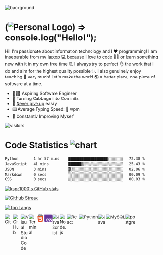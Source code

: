 <!-- Background -->
<img src="./assets/images/K_CodeWallpaper_2.png" alt="background" />

<!-- Introduction -->
# (<img src="./assets/images/k.png" width="25px" alt="Personal Logo" />) => console.log("Hello!");
Hi! I'm passionate about information technology and I ❤️ programming! I am inseparable from my laptop 💻 because I love to code 👨‍💻 or learn something new with it in my own free time ⏰. I always try to perfect 👌 the work that I do and aim for the highest quality possible ✨. I also genuinely enjoy teaching 📝 very much! Let's make the world 🌎 a better place, one piece of software at a time.

- 🧑🏻‍💻 Aspiring Software Engineer
- 🥬 Turning Cabbage into Commits
- 💪 [Never give up](https://bit.ly/2XS3IU9) easily
- ⌨️ Average Typing Speed: 💯 wpm
- 🎯 Constantly Improving Myself

![visitors](https://visitor-badge.glitch.me/badge?page_id=kspc1000.kspc1000)

<!-- Stats -->
# Code Statistics <img src="./assets/gifs/bar_chart.gif" width="25px" height="25px" alt="chart">

<!--START_SECTION:waka-->

```txt
Python       1 hr 57 mins    ██████████████████░░░░░░░   72.38 %
JavaScript   41 mins         ██████▒░░░░░░░░░░░░░░░░░░   25.43 %
JSON         3 mins          ▓░░░░░░░░░░░░░░░░░░░░░░░░   02.06 %
Markdown     0 secs          ░░░░░░░░░░░░░░░░░░░░░░░░░   00.09 %
CSS          0 secs          ░░░░░░░░░░░░░░░░░░░░░░░░░   00.03 %
```

<!--END_SECTION:waka-->

[![kspc1000's GitHub stats](https://github-readme-stats.vercel.app/api?username=kspc1000&show_icons=true&title_color=D2292D&icon_color=FFFF00&border_color=FF0000&bg_color=000&theme=radical&count_private=true&custom_title=kspc1000's+🔥+Burning+🔥+Github+Stats+📊)](https://https://github.com/kspc1000)

[![GitHub Streak](https://github-readme-streak-stats.herokuapp.com/?user=kspc1000&theme=radical&border=FF0000&background=000&currStreak=FFFF00&fire=FFA500&ring=FF0000&stroke=FF0000&sideNums=FF5959)](https://git.io/streak-stats)

[![Top Langs](https://github-readme-stats.vercel.app/api/top-langs/?username=kspc1000&langs_count=10&show_icons=true&title_color=FF0000&text_color=FF5959&icon_color=FFFF00&border_color=FF0000&bg_color=000&theme=radical&custom_title=Langauge+Usage+%)](https://https://github.com/kspc1000)




<!-- Tools & Technologies -->
<img align="left" alt="Git" width="26px" src="./assets/images/git.png" />

<img align="left" alt="GitHub" width="26px" src="./assets/images/github.png" />

<img align="left" alt="Visual Studio Code" width="26px" src="./assets/images/visual_studio_code.png" />

<img align="left" alt="Terminal" width="25px" src="./assets/images/windows_terminal.png" />

<img align="left" alt="HTML5" width="26px" src="https://raw.githubusercontent.com/github/explore/80688e429a7d4ef2fca1e82350fe8e3517d3494d/topics/html/html.png" />

<img align="left" alt="CSS3" width="26px" src="https://raw.githubusercontent.com/github/explore/80688e429a7d4ef2fca1e82350fe8e3517d3494d/topics/css/css.png" />

<img align="left" alt="JavaScript" width="25px" src="./assets/images/javascript.png" />

<img align="left" alt="Node.js" width="23px" src="./assets/images/nodejs.png" />

<img align="left" alt="React" width="40px" src="./assets/images/react.png" />

<img align="left" alt="Python" height="24px" src="./assets/images/python.png" />

<img align="left" alt="Java" width="25px" src="./assets/images/java.png" />

<img align="left" alt="MySQL" height="25px" src="./assets/images/mysql.png" />

<img align="left" alt="postgresQL" width="35px" height="35px" src="./assets/images/postgresql.png" />

<!---
kspc100/kspc100 is a ✨ special ✨ repository because its `README.md` (this file) appears on your GitHub profile.
You can click the Preview link to take a look at your changes.
- 👋 Hi, I’m Kieran Seah
- 👀 I’m interested in... programming of course! I like using javascript and python.
- 🌱 I’m currently learning ...
- 💞️ I’m looking to collaborate on ...
- 📫 How to reach me ...
--->
